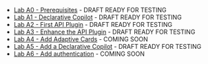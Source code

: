 - [Lab A0 - Prerequisites](/copilot-camp/pages/extend-m365-copilot/00-prerequisites) - DRAFT READY FOR TESTING
- [Lab A1 - Declarative Copilot](/copilot-camp/pages/extend-m365-copilot/01-declarative-copilot) - DRAFT READY FOR TESTING
- [Lab A2 - First API Plugin](/copilot-camp/pages/extend-m365-copilot/02-api-plugin) - DRAFT READY FOR TESTING
- [Lab A3 - Enhance the API Plugin](/copilot-camp/pages/extend-m365-copilot/03-enhance-api-plugin) - DRAFT READY FOR TESTING
- [Lab A4 - Add Adaptive Cards](/copilot-camp/pages/extend-m365-copilot/04-add-adaptive-card) - COMING SOON
- [Lab A5 - Add a Declarative Copilot](/copilot-camp/pages/extend-m365-copilot/05-add-declarative-copilot) - DRAFT READY FOR TESTING
- [Lab A6 - Add authentication](/copilot-camp/pages/extend-m365-copilot/06-add-authentication) - COMING SOON
